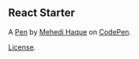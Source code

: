 React Starter
-------------


A [Pen](https://codepen.io/rekosin1/pen/gObpyqb) by [Mehedi Haque](https://codepen.io/rekosin1) on [CodePen](https://codepen.io).

[License](https://codepen.io/rekosin1/pen/gObpyqb/license).